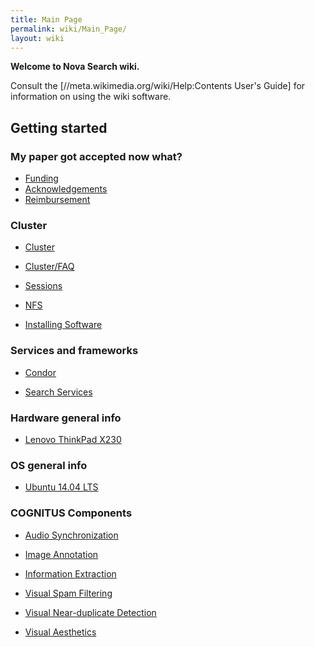 ```yaml
---
title: Main Page
permalink: wiki/Main_Page/
layout: wiki
---
```


**Welcome to Nova Search wiki.**

Consult the \[//meta.wikimedia.org/wiki/Help:Contents User's Guide\] for
information on using the wiki software.

Getting started
---------------

### My paper got accepted now what?

-   [Funding](/wiki/Funding "wikilink")
-   [Acknowledgements](/wiki/Acknowledgements "wikilink")
-   [Reimbursement](/wiki/Reimbursement "wikilink")

### Cluster

-   [Cluster](/wiki/Cluster "wikilink")

<!-- -->

-   [Cluster/FAQ](/wiki/Cluster/FAQ "wikilink")

<!-- -->

-   [Sessions](/wiki/Sessions "wikilink")

<!-- -->

-   [NFS](/wiki/NFS "wikilink")

<!-- -->

-   [Installing Software](/wiki/Installing_Software "wikilink")

### Services and frameworks

-   [Condor](/wiki/Condor "wikilink")

<!-- -->

-   [Search Services](/wiki/Search_Services "wikilink")

### Hardware general info

-   [Lenovo ThinkPad X230](/wiki/Lenovo_ThinkPad_X230 "wikilink")

### OS general info

-   [Ubuntu 14.04 LTS](/wiki/Ubuntu_14.04_LTS "wikilink")

### COGNITUS Components

-   [Audio Synchronization](/wiki/Audio_Synchronization "wikilink")

<!-- -->

-   [Image Annotation](/wiki/Image_Annotation "wikilink")

<!-- -->

-   [Information Extraction](/wiki/Information_Extraction "wikilink")

<!-- -->

-   [Visual Spam Filtering](/wiki/Visual_Spam_Filtering "wikilink")

<!-- -->

-   [Visual Near-duplicate
    Detection](/wiki/Visual_Near-duplicate_Detection "wikilink")

<!-- -->

-   [Visual Aesthetics](/wiki/Visual_Aesthetics "wikilink")
